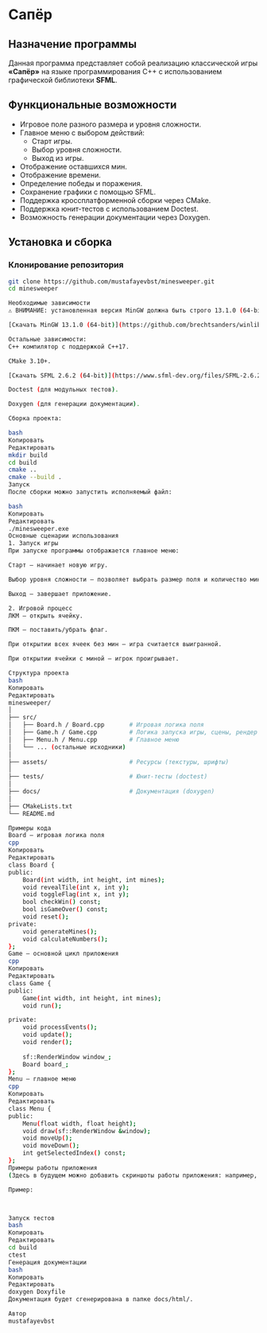 # Сапёр

## Назначение программы

Данная программа представляет собой реализацию классической игры **«Сапёр»** на языке программирования C++ с использованием графической библиотеки **SFML**.

## Функциональные возможности

- Игровое поле разного размера и уровня сложности.
- Главное меню с выбором действий:
  - Старт игры.
  - Выбор уровня сложности.
  - Выход из игры.
- Отображение оставшихся мин.
- Отображение времени.
- Определение победы и поражения.
- Сохранение графики с помощью SFML.
- Поддержка кроссплатформенной сборки через CMake.
- Поддержка юнит-тестов с использованием Doctest.
- Возможность генерации документации через Doxygen.

## Установка и сборка

### Клонирование репозитория

```bash
git clone https://github.com/mustafayevbst/minesweeper.git
cd minesweeper

Необходимые зависимости
⚠️ ВНИМАНИЕ: установленная версия MinGW должна быть строго 13.1.0 (64-bit)

[Скачать MinGW 13.1.0 (64-bit)](https://github.com/brechtsanders/winlibs_mingw/releases/download/13.1.0-16.0.5-11.0.0-msvcrt-r5/winlibs-x86_64-posix-seh-gcc-13.1.0-mingw-w64msvcrt-11.0.0-r5.7z)

Остальные зависимости:
C++ компилятор с поддержкой C++17.

CMake 3.10+.

[Скачать SFML 2.6.2 (64-bit)](https://www.sfml-dev.org/files/SFML-2.6.2-windows-gcc-13.1.0-mingw-64-bit.zip)

Doctest (для модульных тестов).

Doxygen (для генерации документации).

Сборка проекта:

bash
Копировать
Редактировать
mkdir build
cd build
cmake ..
cmake --build .
Запуск
После сборки можно запустить исполняемый файл:

bash
Копировать
Редактировать
./minesweeper.exe
Основные сценарии использования
1. Запуск игры
При запуске программы отображается главное меню:

Старт — начинает новую игру.

Выбор уровня сложности — позволяет выбрать размер поля и количество мин.

Выход — завершает приложение.

2. Игровой процесс
ЛКМ — открыть ячейку.

ПКМ — поставить/убрать флаг.

При открытии всех ячеек без мин — игра считается выигранной.

При открытии ячейки с миной — игрок проигрывает.

Структура проекта
bash
Копировать
Редактировать
minesweeper/
│
├── src/
│   ├── Board.h / Board.cpp       # Игровая логика поля
│   ├── Game.h / Game.cpp         # Логика запуска игры, сцены, рендер
│   ├── Menu.h / Menu.cpp         # Главное меню
│   └── ... (остальные исходники)
│
├── assets/                       # Ресурсы (текстуры, шрифты)
│
├── tests/                        # Юнит-тесты (doctest)
│
├── docs/                         # Документация (doxygen)
│
├── CMakeLists.txt
└── README.md

Примеры кода
Board — игровая логика поля
cpp
Копировать
Редактировать
class Board {
public:
    Board(int width, int height, int mines);
    void revealTile(int x, int y);
    void toggleFlag(int x, int y);
    bool checkWin() const;
    bool isGameOver() const;
    void reset();
private:
    void generateMines();
    void calculateNumbers();
};
Game — основной цикл приложения
cpp
Копировать
Редактировать
class Game {
public:
    Game(int width, int height, int mines);
    void run();

private:
    void processEvents();
    void update();
    void render();
    
    sf::RenderWindow window_;
    Board board_;
};
Menu — главное меню
cpp
Копировать
Редактировать
class Menu {
public:
    Menu(float width, float height);
    void draw(sf::RenderWindow &window);
    void moveUp();
    void moveDown();
    int getSelectedIndex() const;
};
Примеры работы приложения
(Здесь в будущем можно добавить скриншоты работы приложения: например, главное меню, игровое поле, победа, поражение и т.д.)

Пример:



Запуск тестов
bash
Копировать
Редактировать
cd build
ctest
Генерация документации
bash
Копировать
Редактировать
doxygen Doxyfile
Документация будет сгенерирована в папке docs/html/.

Автор
mustafayevbst
